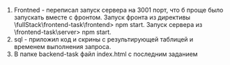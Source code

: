 1. Frontned - переписал запуск сервера на 3001 порт, что б проще было запускать вместе с фронтом. Запуск фронта из директивы \fullStack\frontend-task\frontend> npm start. Запуск сервера из \frontend-task\server> npm start.
2. sql - приложил код и скрины с результирующей таблицей и временем выполнения запроса.
3. В папке backend-task файл index.html с последним заданием 
